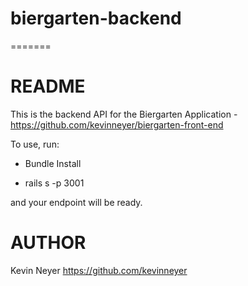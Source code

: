 # biergarten-backend
=======
# README
This is the backend API for the Biergarten Application - https://github.com/kevinneyer/biergarten-front-end

To use, run:

  * Bundle Install

  * rails s -p 3001

and your endpoint will be ready.

# AUTHOR
  Kevin Neyer https://github.com/kevinneyer
